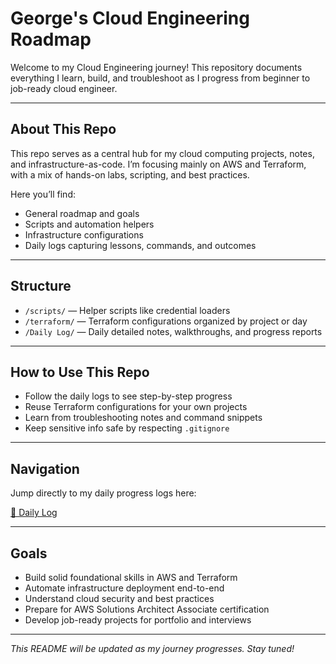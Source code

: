 # George's Cloud Engineering Roadmap

Welcome to my Cloud Engineering journey! This repository documents everything I learn, build, and troubleshoot as I progress from beginner to job-ready cloud engineer.

---

## About This Repo

This repo serves as a central hub for my cloud computing projects, notes, and infrastructure-as-code. I’m focusing mainly on AWS and Terraform, with a mix of hands-on labs, scripting, and best practices.

Here you’ll find:

- General roadmap and goals  
- Scripts and automation helpers  
- Infrastructure configurations  
- Daily logs capturing lessons, commands, and outcomes  

---

## Structure

- `/scripts/` — Helper scripts like credential loaders  
- `/terraform/` — Terraform configurations organized by project or day  
- `/Daily Log/` — Daily detailed notes, walkthroughs, and progress reports  

---

## How to Use This Repo

- Follow the daily logs to see step-by-step progress  
- Reuse Terraform configurations for your own projects  
- Learn from troubleshooting notes and command snippets  
- Keep sensitive info safe by respecting `.gitignore`  

---

## Navigation

Jump directly to my daily progress logs here:

[📅 Daily Log](./daily-log/)

---

## Goals

- Build solid foundational skills in AWS and Terraform  
- Automate infrastructure deployment end-to-end  
- Understand cloud security and best practices  
- Prepare for AWS Solutions Architect Associate certification  
- Develop job-ready projects for portfolio and interviews  

---

*This README will be updated as my journey progresses. Stay tuned!*